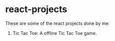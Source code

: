 # react-projects

These are some of the react projects done by me:
1. Tic Tac Toe: A offline Tic Tac Toe game.
